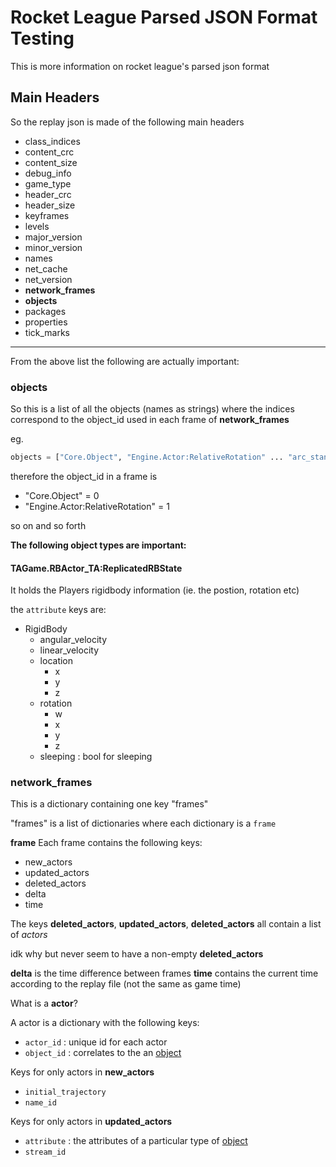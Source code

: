# Rocket League Parsed JSON Format Testing

This is more information on rocket league's parsed json format

## Main Headers

So the replay json is made of the following main headers

- class_indices
- content_crc
- content_size
- debug_info
- game_type
- header_crc
- header_size
- keyframes
- levels
- major_version
- minor_version
- names
- net_cache
- net_version
- **network_frames**
- **objects**
- packages
- properties
- tick_marks
---
From the above list the following are actually important:

### objects

So this is a list of all the objects (names as strings) where the indices correspond to the object_id used in each frame of **network_frames**

eg. 
```python
objects = ["Core.Object", "Engine.Actor:RelativeRotation" ... "arc_standard_p.TheWorld:PersistentLevel.GoalVolume_TA_0.Goal_TA_1"]
``` 
therefore the object_id in a frame is 
- "Core.Object" = 0
- "Engine.Actor:RelativeRotation" = 1

so on and so forth 

**The following object types are important:**

#### TAGame.RBActor_TA:ReplicatedRBState

It holds the Players rigidbody information (ie. the postion, rotation etc)

the `attribute` keys are:
* RigidBody
  *  angular_velocity
  *  linear_velocity
  *  location
     * x
     * y
     * z  
  *  rotation
     * w 
     * x
     * y
     * z  
  *  sleeping : bool for sleeping


### network_frames
This is a dictionary containing one key "frames"

"frames" is a list of dictionaries where each dictionary is a `frame`

**frame**
Each frame contains the following keys:
- new_actors
- updated_actors
- deleted_actors
- delta
- time

The keys **deleted_actors**, **updated_actors**, **deleted_actors** all contain a list of *actors*

idk why but never seem to have a non-empty **deleted_actors**

**delta** is the time difference between frames
**time** contains the current time according to the replay file (not the same as game time)

What is a **actor**?

A actor is a dictionary with the following keys:
- `actor_id` : unique id for each actor
- `object_id` : correlates to the an [object](#objects)

Keys for only actors in **new_actors**
- `initial_trajectory`
- `name_id`

Keys for only actors in **updated_actors**
- `attribute` : the attributes of a particular type of [object](#objects)
- `stream_id`

  
